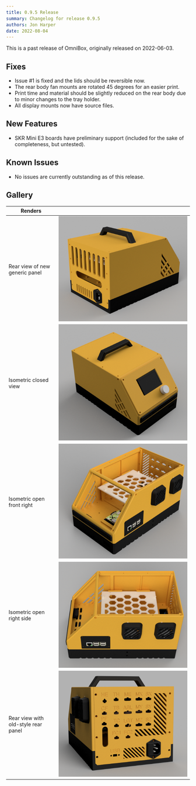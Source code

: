 ```yaml
---
title: 0.9.5 Release
summary: Changelog for release 0.9.5
authors: Jon Harper
date: 2022-08-04
---
```


This is a past release of OmniBox, originally released on 2022-06-03.

## Fixes

- Issue #1 is fixed and the lids should be reversible now.
- The rear body fan mounts are rotated 45 degrees for an easier print.
- Print time and material should be slightly reduced on the rear body due to minor changes to the tray holder.
- All display mounts now have source files.

## New Features

- SKR Mini E3 boards have preliminary support (included for the sake of completeness, but untested).

## Known Issues

- No issues are currently outstanding as of this release.

## Gallery

| Renders               |   |
|-----------------------|---|
| Rear view of new generic panel | [![generic panel rear view][1]][1]
| Isometric closed view | [![closed][9]][9] |
| Isometric open front right  | [![front right][8]][8] |
| Isometric open right side   | [![side view][7]][7] |
| Rear view with old-style rear panel | [![rear view][6]][6] |

[1]: ../img/gallery/0.9.5/rear_panel.png
[6]: ../img/gallery/0.9.5/angled_rear.png
[7]: ../img/gallery/0.9.5/iso_right.png
[8]: ../img/gallery/0.9.5/iso_front_right.png
[9]: ../img/gallery/0.9.5/iso_closed.png
